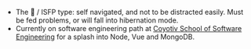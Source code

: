 - The 🦔 / ISFP type: self navigated, and not to be distracted easily. Must be fed problems, or will fall into hibernation mode.
- Currently on software engineering path at [Coyotiv School of Software Engineering](https://www.coyotiv.com/school-of-software-engineering/full-time/) for a splash into Node, Vue and MongoDB.

